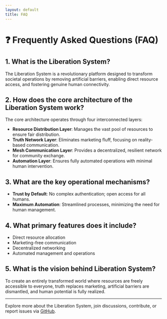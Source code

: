 ```yaml
---
layout: default
title: FAQ
---
```


# ❓ Frequently Asked Questions (FAQ)

## 1. What is the Liberation System?

The Liberation System is a revolutionary platform designed to transform societal operations by removing artificial barriers, enabling direct resource access, and fostering genuine human connectivity.

## 2. How does the core architecture of the Liberation System work?

The core architecture operates through four interconnected layers:

- **Resource Distribution Layer**: Manages the vast pool of resources to ensure fair distribution.
- **Truth Network Layer**: Eliminates marketing fluff, focusing on reality-based communication.
- **Mesh Communication Layer**: Provides a decentralized, resilient network for community exchange.
- **Automation Layer**: Ensures fully automated operations with minimal human intervention.

## 3. What are the key operational mechanisms?

- **Trust by Default**: No complex authentication; open access for all humans.
- **Maximum Automation**: Streamlined processes, minimizing the need for human management.

## 4. What primary features does it include?

- Direct resource allocation
- Marketing-free communication
- Decentralized networking
- Automated management and operations

## 5. What is the vision behind Liberation System?

To create an entirely transformed world where resources are freely accessible to everyone, truth replaces marketing, artificial barriers are dismantled, and human potential is fully realized.

---

Explore more about the Liberation System, join discussions, contribute, or report issues via [GitHub](https://github.com/tiation/liberation-system).
